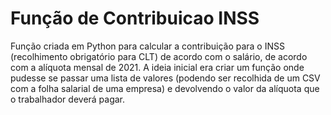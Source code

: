 # Função de Contribuicao INSS
Função criada em Python para calcular a contribuição para o INSS (recolhimento obrigatório para CLT) de acordo com o salário, de acordo com a alíquota mensal de 2021.
A ideia inicial era criar um função onde pudesse se passar uma lista de valores (podendo ser recolhida de um CSV com a folha salarial de uma empresa) e devolvendo o valor da alíquota que o trabalhador deverá pagar.
